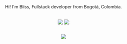 <div align="center">
Hi! I'm Bliss, Fullstack developer from Bogotá, Colombia.
  <br>
  <br>
<p style="display: inline_block;">
  <img align="center" src="https://dcbadge.limes.pink/api/shield/1009281424177778699?theme=discord"/>
<a href="https://discord.gg/RHePucN4e9">
<img align="center" src="https://dcbadge.limes.pink/api/server/https://discord.gg/RHePucN4e9?theme=discord&logoColor=green"/>
</a>
  <br>
  <br>
</p>
<img src="./assets/giphy.gif"/>
</div>
